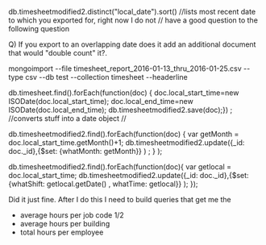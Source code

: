 db.timesheetmodified2.distinct("local_date").sort() //lists most recent date to which you exported for, right now I do not
// have a good question to the following question

Q) If you export to an overlapping date does it add an additional document that would "double count" it?.

mongoimport --file timesheet_report_2016-01-13_thru_2016-01-25.csv --type csv --db test --collection timesheet --headerline


db.timesheet.find().forEach(function(doc) {
    doc.local_start_time=new ISODate(doc.local_start_time); doc.local_end_time=new ISODate(doc.local_end_time); db.timesheetmodified2.save(doc);}) ; //converts stuff into a date object
//

db.timesheetmodified2.find().forEach(function(doc) {   var getMonth = doc.local_start_time.getMonth()+1;   db.timesheetmodified2.update({_id: doc._id},{$set: {whatMonth: getMonth}} ) ; } );

db.timesheetmodified2.find().forEach(function(doc){     var getlocal = doc.local_start_time;
    db.timesheetmodified2.update({_id: doc._id},{$set: {whatShift: getlocal.getDate() , whatTime: getlocal}} ); });

Did it just fine. After I do this I need to build queries that get me the
* average hours per job code 1/2
* average hours per building
* total hours per employee